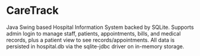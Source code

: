 # CareTrack
Java Swing based Hospital Information System backed by SQLite. Supports admin login to manage staff, patients, appointments, bills, and medical records, plus a patient view to see records/appointments. All data is persisted in hospital.db via the sqlite-jdbc driver on in-memory storage.
